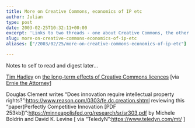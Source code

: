 ```yaml
---
title: More on Creative Commons, economics of IP etc
author: Julian
type: post
date: 2003-02-25T10:32:11+00:00
excerpt: 'Links to two threads - one about Creative Commons, the other about the effect of intellectual property on innovation'
slug: more-on-creative-commons-economics-of-ip-etc 
aliases: ["/2003/02/25/more-on-creative-commons-economics-of-ip-etc"]

---
```

Notes to self to read and digest later&#8230;

[Tim Hadley][1] on [the long-term effects of Creative Commons licences][2] [via [Ernie the Attorney][3]]

Douglas Clement writes &#8220;Does innovation require intellectual property rights?&#8221;:https://www.reason.com/0303/fe.dc.creation.shtml reviewing this &#8220;paper(Perfectly Competitive Innovation [PDF 253kb])&#8221;:https://minneapolisfed.org/research/sr/sr303.pdf by Michele Boldrin and David K. Levine [ via &#8220;TeledyN&#8221;:https://www.teledyn.com/mt/ ]

 [1]: https://blog.tph-lex.com/ "Math class for poets"
 [2]: https://blog.tph-lex.com/archives/weekly/week_2003_02_23.html#000113
 [3]: https://radio.weblogs.com/0104634/
